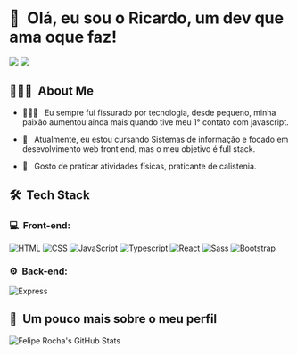 
<h1>👋 &nbsp;Olá, eu sou o Ricardo, um dev que ama oque faz!</h1>
<p align="center">



<a href="https://www.linkedin.com/in/ricardo-machado-b9893a209/"><img src="https://img.shields.io/badge/-Ricardo%20Machado%20-0077B5?style=flat-square&logo=Linkedin&logoColor=white"/></a>
<a href="mailto:ricardo_cabista@hotmail.com"><img src="https://img.shields.io/badge/-ricardocabista@hotmail.com-D14836?style=flat-square&logo=Gmail&logoColor=white"/></a>

</p>

<h2> 👨🏻‍💻 &nbsp;About Me </h2>

- 👨🏻‍💻 &nbsp; Eu sempre fui fissurado por tecnologia, desde pequeno, minha paixão aumentou ainda mais quando tive meu 1° contato com javascript.
  
- 🚀 &nbsp; Atualmente, eu estou cursando Sistemas de informação e focado em desevolvimento web front end, mas o meu objetivo é full stack.
  
- 🦾 &nbsp; Gosto de praticar atividades físicas, praticante de calistenia.

<h2> 🛠 &nbsp;Tech Stack</h2>
<h3>💻 &nbsp;Front-end:</h3>

![HTML](https://img.shields.io/badge/-HTML-333333?style=flat&logo=HTML5)
![CSS](https://img.shields.io/badge/-CSS-333333?style=flat&logo=CSS3&logoColor=1572B6)
![JavaScript](https://img.shields.io/badge/-JavaScript-333333?style=flat&logo=javascript)
![Typescript](https://img.shields.io/badge/-Typescript-333333?style=flat&logo=typescript)
![React](https://img.shields.io/badge/-React-333333?style=flat&logo=react)
![Sass](https://img.shields.io/badge/-Sass-333333?style=flat&logo=sass)
![Bootstrap](https://img.shields.io/badge/-Bootstrap-333333?style=flat&logo=bootstrap)



<h3>⚙️ &nbsp;Back-end:</h3>

  ![Express](https://img.shields.io/badge/-Express-333333?style=flat&logo=express)

  

<h2>🚀 &nbsp;Um pouco mais sobre o meu perfil</h2>

![Felipe Rocha's GitHub Stats](https://github-readme-stats.vercel.app/api?username=ricard027&show_icons=true&theme=dracula)
